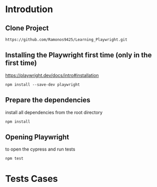 # Introdution

## Clone Project
`https://github.com/Ramonos9425/Learning_Playwright.git`
## Installing the Playwright first time (only in the first time)

https://playwright.dev/docs/intro#installation

`npm install --save-dev playwright`

## Prepare the dependencies
install all dependencies from the root directory

`npm install`

## Opening Playwright
to open the cypress and run tests

`npm test` 

# Tests Cases
